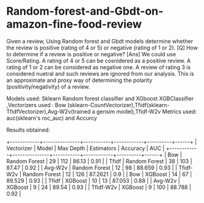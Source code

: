 # Random-forest-and-Gbdt-on-amazon-fine-food-review
Given a review, Using Random forest and Gbdt  models determine whether the review is positive (rating of 4 or 5) or negative (rating of 1 or 2). 
[Q] How to determine if a review is positive or negative? 
[Ans] We could use Score/Rating. A rating of 4 or 5 can be cosnidered as a positive review. A rating of 1 or 2 can be considered as negative one. A review of rating 3 is considered nuetral and such reviews are ignored from our analysis. This is an approximate and proxy way of determining the polarity (positivity/negativity) of a review.


Models used: Sklearn Random forest classifier and XGboost XGBClassifier ,Vectorizers used : Bow (sklearn-CountVectorizer),Tfidf(sklearn-TfidfVectorizer),Avg-W2v(trained a gensim model),Tfidf-W2v Metrics used: auc(sklearn's roc_auc) and Accurcy

Results obtained:

+------------+---------------+-----------+------------+----------+------+
| Vectorizer |     Model     | Max Depth | Estimators | Accuracy | AUC  |
+------------+---------------+-----------+------------+----------+------+
|    Bow     | Random Forest |     29    |    112     |  86.13   | 0.91 |
|   Tfidf    | Random Forest |     38    |    103     |  87.47   | 0.92 |
|  Avg-W2v   | Random Forest |     12    |     98     |  88.659  | 0.93 |
| Tfidf-W2v  | Random Forest |     12    |    126     | 87.2621  | 0.9  |
|    Bow     |    XGBoost    |     14    |     67     |  89.529  | 0.93 |
|   Tfidf    |    XGBoost    |     10    |     13     |  87.053  | 0.88 |
|  Avg-W2v   |    XGBoost    |     9     |     24     |  89.54   | 0.93 |
| Tfidf-W2v  |    XGBoost    |     9     |    100     |  88.788  | 0.92 |
